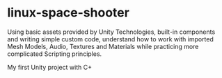 # linux-space-shooter
Using basic assets provided by Unity Technologies, built-in components and writing simple custom code, understand how to work with imported Mesh Models, Audio, Textures and Materials while practicing more complicated Scripting principles. 

My first Unity project with C+
